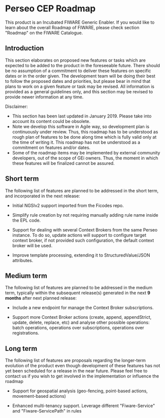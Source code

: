 # Perseo CEP Roadmap

This product is an Incubated FIWARE Generic Enabler. If you would like to learn about the overall Roadmap of FIWARE, please check section "Roadmap" on the FIWARE Catalogue.

## Introduction

This section elaborates on proposed new features or tasks which are expected to be added to the product in the foreseeable future. There should be no assumption of a commitment to deliver these features on specific dates or in the order given. The development team will be doing their best to follow the proposed dates and priorities, but please bear in mind that plans to work on a given feature or task may be revised. All information is provided as a general guidelines only, and this section may be revised to provide newer information at any time.

Disclaimer:

-   This section has been last updated in January 2019. Please take into account its content could be obsolete.
-   Note we develop this software in Agile way, so development plan is continuously under review. Thus, this roadmap has to be understood as rough plan of features to be done along time which is fully valid only at the time of writing it. This roadmap has not be understood as a commitment on features and/or dates.
-   Some of the roadmap items may be implemented by external community developers, out of the scope of GEi owners. Thus, the moment in which these features will be finalized cannot be assured.

## Short term

The following list of features are planned to be addressed in the short term, and incorporated in the next release:

-   Initial NGSIv2 support imported from the Ficodes repo.

-   Simplify rule creation by not requiring manually adding rule name inside the EPL code.

-   Support for dealing with several Context Brokers from the same Perseo instance. To do so, update actions will support to configure target context broker, if not provided such configuration, the default context broker will be used.

-   Improve template processing, extending it to StructuredValue/JSON attributes.


## Medium term

The following list of features are planned to be addressed in the medium term, typically within the subsequent release(s) generated in the next **9 months** after next planned release:

-   Include a new endpoint for manage the Context Broker subscriptions.

-   Support more Context Broker actions (create, append, appendStrict, update, delete, replace, etc) and analyse other possible operations: batch operations, operations over subscriptions, operations over registrations.


## Long term

The following list of features are proposals regarding the longer-term evolution of the product even though development of these features has not yet been scheduled for a release in the near future. Please feel free to contact us if you wish to get involved in the implementation or influence the roadmap

-   Support for geospatial analysis (geo-fencing, point-based actions, movement-based actions)

-   Enhanced multi-tenancy support. Leverage different "Fiware-Service" and "Fiware-ServicePath" in rules

